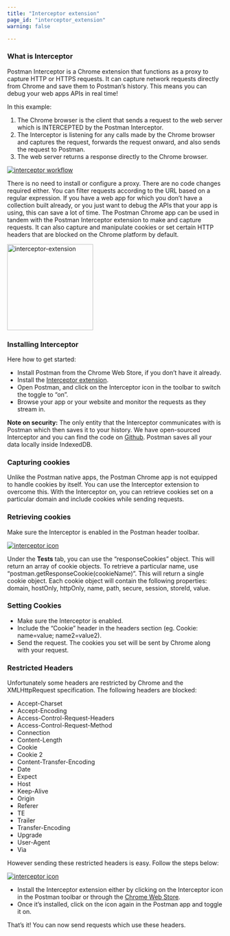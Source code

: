```yaml
---
title: "Interceptor extension"
page_id: "interceptor_extension"
warning: false

---
```


### What is Interceptor

Postman Interceptor is a Chrome extension that functions as a proxy to capture HTTP or HTTPS requests. It can capture network requests directly from Chrome and save them to Postman’s history. This means you can debug your web apps APIs in real time! 

In this example:

1. The Chrome browser is the client that sends a request to the web server which is INTERCEPTED by the Postman Interceptor.
1. The Interceptor is listening for any calls made by the Chrome browser and captures the request, forwards the request onward, and also sends the request to Postman.
1. The web server returns a response directly to the Chrome browser.

[![interceptor workflow](https://assets.postman.com/postman-docs/proxy.interceptor.png)](https://assets.postman.com/postman-docs/proxy.interceptor.png)

There is no need to install or configure a proxy. There are no code changes required either. You can filter requests according to the URL based on a regular expression. If you have a web app for which you don’t have a collection built already, or you just want to debug the APIs that your app is using, this can save a lot of time. The Postman Chrome app can be used in tandem with the Postman Interceptor extension to make and capture requests. It can also capture and manipulate cookies or set certain HTTP headers that are blocked on the Chrome platform by default.

<a href="https://assets.postman.com/postman-docs/proxy.interceptExt.png"><img width="200" alt="interceptor-extension" src="https://assets.postman.com/postman-docs/proxy.interceptExt.png"></a>

### Installing Interceptor

Here how to get started:

   *   Install Postman from the Chrome Web Store, if you don’t have it already.
   *   Install the [Interceptor extension](https://chrome.google.com/webstore/detail/postman-interceptor/aicmkgpgakddgnaphhhpliifpcfhicfo/support?hl=en).
   *   Open Postman, and click on the Interceptor icon in the toolbar to switch the toggle to “on”.
   *   Browse your app or your website and monitor the requests as they stream in.

**Note on security:** The only entity that the Interceptor communicates with is Postman which then saves it to your history. We have open-sourced Interceptor and you can find the code on [Github](https://github.com/a85/PostmanInterceptor). Postman saves all your data locally inside IndexedDB.

### Capturing cookies

Unlike the Postman native apps, the Postman Chrome app is not equipped to handle cookies by itself. You can use the Interceptor extension to overcome this. With the Interceptor on, you can retrieve cookies set on a particular domain and include cookies while sending requests.

### Retrieving cookies

Make sure the Interceptor is enabled in the Postman header toolbar.

[![interceptor icon](https://www.getpostman.com/img/v1/docs/interceptor_cookies/interceptor_cookies_1.png)](https://www.getpostman.com/img/v1/docs/interceptor_cookies/interceptor_cookies_1.png)

Under the **Tests** tab, you can use the “responseCookies” object. This will return an array of cookie objects. To retrieve a particular name, use “postman.getResponseCookie(cookieName)”. This will return a single cookie object. Each cookie object will contain the following properties: domain, hostOnly, httpOnly, name, path, secure, session, storeId, value.

### Setting Cookies

*   Make sure the Interceptor is enabled.
*   Include the “Cookie” header in the headers section (eg. Cookie: name=value; name2=value2).
*   Send the request. The cookies you set will be sent by Chrome along with your request.

### Restricted Headers

Unfortunately some headers are restricted by Chrome and the XMLHttpRequest specification. The following headers are blocked:

   *   Accept-Charset
   *   Accept-Encoding
   *   Access-Control-Request-Headers
   *   Access-Control-Request-Method
   *   Connection
   *   Content-Length
   *   Cookie
   *   Cookie 2
   *   Content-Transfer-Encoding
   *   Date
   *   Expect
   *   Host
   *   Keep-Alive
   *   Origin
   *   Referer
   *   TE
   *   Trailer
   *   Transfer-Encoding
   *   Upgrade
   *   User-Agent
   *   Via

However sending these restricted headers is easy. Follow the steps below:

[![interceptor icon](https://www.getpostman.com/img/v1/docs/thumbs/32.png)](https://www.getpostman.com/img/v1/docs/source/32.png)

   *   Install the Interceptor extension either by clicking on the Interceptor icon in the Postman toolbar or through the [Chrome Web Store](https://chrome.google.com/webstore/detail/postman-interceptor/aicmkgpgakddgnaphhhpliifpcfhicfo).
   *   Once it’s installed, click on the icon again in the Postman app and toggle it on.

That’s it! You can now send requests which use these headers.
